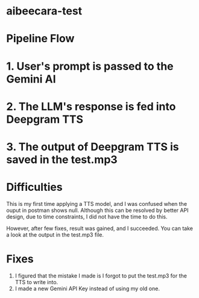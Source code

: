 # aibeecara-test

# Pipeline Flow

# 1. User's prompt is passed to the Gemini AI

# 2. The LLM's response is fed into Deepgram TTS

# 3. The output of Deepgram TTS is saved in the test.mp3

# Difficulties
This is my first time applying a TTS model, and I was confused when the ouput in postman shows null. 
Although this can be resolved by better API design, due to time constraints, I did not have the time to do this. 

However, after few fixes, result was gained, and I succeeded. You can take a look at the output in the test.mp3 file.

# Fixes
1. I figured that the mistake I made is I forgot to put the test.mp3 for the TTS to write into. 
2. I made a new Gemini API Key instead of using my old one. 